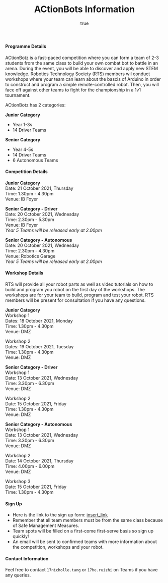 ﻿---
layout: posts
title: ACtionBots Information
image: ../events/actionbots.png
categories: actionbots
author:
  name: ACtionBotz Organisers
---

#### Programme Details

ACtionBotz is a fast-paced competition where you can form a team of 2-3 students from the same class to build your own combat bot to battle in an arena. During the event, you will be able to discover and apply new STEM knowledge. Robotics Technology Society (RTS) members wil conduct workshops where your team can learn about the bascis of Arduino in order to construct and program a simple remote-controlled robot. Then, you will face off against other teams to fight for the championship in a 1v1 tournament. 

ACtionBotz has 2 categories: 

**Junior Category**

* Year 1-3s
* 14 Driver Teams


**Senior Category**

* Year 4-5s
* 14 Driver Teams
* 6 Autonomous Teams


#### Competition Details

**Junior Category**  
Date: 21 October 2021, Thursday  
Time: 1.30pm - 4.30pm  
Venue: IB Foyer  

**Senior Category - Driver**  
Date: 20 October 2021, Wednesday  
Time: 2.30pm - 5.30pm  
Venue: IB Foyer  
*Year 5 Teams will be released early at 2.00pm*  

**Senior Category - Autonomous**  
Date: 20 October 2021, Wednesday  
Time: 2.30pm - 4.30pm  
Venue: Robotics Garage   
*Year 5 Teams will be released early at 2.00pm*  


#### Workshop Details

RTS will provide all your robot parts as well as video tutorials on how to build and program you robot on the first day of the workshops. The workshops are for your team to build, program and test your robot. RTS members will be present for consultation if you have any questions.

**Junior Category**  
Workshop 1  
Dates: 18 October 2021, Monday  
Time: 1.30pm - 4.30pm  
Venue: DMZ  

Workshop 2  
Dates: 19 October 2021, Tuesday  
Time: 1.30pm - 4.30pm  
Venue: DMZ  

**Senior Category - Driver**  
Workshop 1  
Date: 13 October 2021, Wednesday  
Time: 3.30pm - 6.30pm  
Venue: DMZ  

Workshop 2  
Date: 15 October 2021, Friday  
Time: 1.30pm - 4.30pm  
Venue: DMZ  

**Senior Category - Autonomous**  
Workshop 1  
Date: 13 October 2021, Wednesday  
Time: 3.30pm - 6.30pm  
Venue: DMZ  

Workshop 2  
Date: 14 October 2021, Thursday  
Time: 4.00pm - 6.00pm  
Venue: DMZ  

Workshop 3  
Date: 15 October 2021, Friday  
Time: 1.30pm - 4.30pm  


#### Sign Up

* Here is the link to the sign up form: [insert_link]()
* Remember that all team members must be from the same class because of Safe Management Measures.
* Team spots will be filled on a first-come first-serve basis so sign up quickly!
* An email will be sent to confirmed teams with more information about the competition, workshops and your robot.


#### Contact Information

Feel free to contact `17nicholle.tang` or `17he.ruizhi` on Teams if you have any queries.


